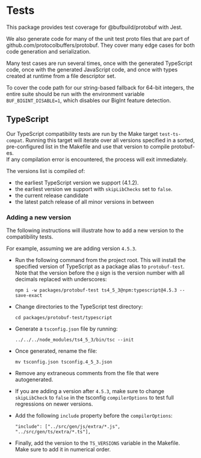 # Tests

This package provides test coverage for @bufbuild/protobuf with Jest. 

We also generate code for many of the unit test proto files that are part of 
github.com/protocolbuffers/protobuf. They cover many edge cases for both code 
generation and serialization.

Many test cases are run several times, once with the generated TypeScript code, 
once with the generated JavaScript code, and once with types created at runtime 
from a file descriptor set.

To cover the code path for our string-based fallback for 64-bit integers, the
entire suite should be run with the environment variable 
`BUF_BIGINT_DISABLE=1`, which disables our BigInt feature detection. 

## TypeScript

Our TypeScript compatibility tests are run by the Make target `test-ts-compat`.
Running this target will iterate over all versions specified in a sorted, 
pre-configured list in the Makefile and use that version to compile protobuf-es.  
If any compilation error is encountered, the process will exit immediately.

The versions list is compiled of:

- the earliest TypeScript version we support (4.1.2).
- the earliest version we support with `skipLibChecks` set to `false`.
- the current release candidate
- the latest patch release of all minor versions in between

### Adding a new version

The following instructions will illustrate how to add a new version to the 
compatibility tests.  

For example, assuming we are adding version `4.5.3`.  

- Run the following command from the project root.  This will install the 
specified version of TypeScript as a package alias to `protobuf-test`.  Note 
that the version before the `@` sign is the version number with all decimals 
replaced with underscores:

    `npm i -w packages/protobuf-test ts4_5_3@npm:typescript@4.5.3 --save-exact`


- Change directories to the TypeScript test directory:

    `cd packages/protobuf-test/typescript`


- Generate a `tsconfig.json` file by running:

    `../../../node_modules/ts4_5_3/bin/tsc --init`


- Once generated, rename the file:

    `mv tsconfig.json tsconfig.4_5_3.json`

- Remove any extraneous comments from the file that were autogenerated.


- If you are adding a version after `4.5.3`, make sure to change 
`skipLibCheck` to `false` in the tsconfig `compilerOptions` to test full 
regressions on newer versions.


- Add the following `include` property before the `compilerOptions`:

    `"include": ["../src/gen/js/extra/*.js", "../src/gen/ts/extra/*.ts"],`

- Finally, add the version to the `TS_VERSIONS` variable in the Makefile.  
Make sure to add it in numerical order.

